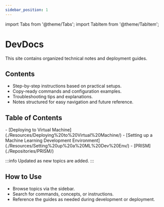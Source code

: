 ```yaml
---
sidebar_position: 1
---
```


import Tabs from '@theme/Tabs';
import TabItem from '@theme/TabItem';

# DevDocs

This site contains organized technical notes and deployment guides.

## Contents

- Step-by-step instructions based on practical setups.
- Copy-ready commands and configuration examples.
- Troubleshooting tips and explanations.
- Notes structured for easy navigation and future reference.

## Table of Contents

<Tabs>
    <TabItem value="resources" label="Resources" default>
        - [Deploying to Virtual Machine](./Resources/Deploying%20to%20Virtual%20Machine/)
        - [Setting up a Machine Learning Development Environment](./Resources/Setting%20up%20a%20ML%20Dev%20Env/)
    </TabItem>
    <TabItem value="repos" label="Repositories" default>
        - [PRISM](./Repositories/PRISM/)
    </TabItem>
</Tabs>

:::info
Updated as new topics are added.
:::

## How to Use

- Browse topics via the sidebar.
- Search for commands, concepts, or instructions.
- Reference the guides as needed during development or deployment.
